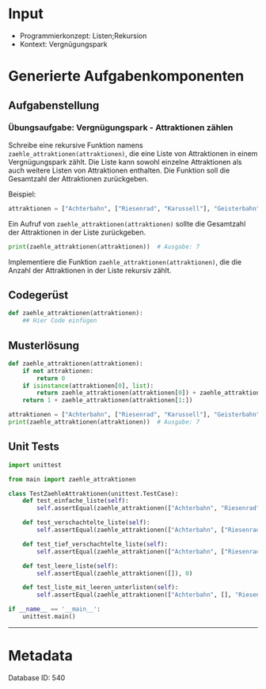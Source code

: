 # Input
- Programmierkonzept: Listen;Rekursion
- Kontext: Vergnügungspark

# Generierte Aufgabenkomponenten
## Aufgabenstellung
### Übungsaufgabe: Vergnügungspark - Attraktionen zählen

Schreibe eine rekursive Funktion namens `zaehle_attraktionen(attraktionen)`, die eine Liste von Attraktionen in einem Vergnügungspark zählt. Die Liste kann sowohl einzelne Attraktionen als auch weitere Listen von Attraktionen enthalten. Die Funktion soll die Gesamtzahl der Attraktionen zurückgeben.

Beispiel:

```python
attraktionen = ["Achterbahn", ["Riesenrad", "Karussell"], "Geisterbahn", ["Wasserrutsche", ["Wildwasserbahn", "Wellenbad"]]]
```

Ein Aufruf von `zaehle_attraktionen(attraktionen)` sollte die Gesamtzahl der Attraktionen in der Liste zurückgeben.

```python
print(zaehle_attraktionen(attraktionen))  # Ausgabe: 7
```

Implementiere die Funktion `zaehle_attraktionen(attraktionen)`, die die Anzahl der Attraktionen in der Liste rekursiv zählt.

## Codegerüst
```python
def zaehle_attraktionen(attraktionen):
    ## Hier Code einfügen
```

## Musterlösung
```python
def zaehle_attraktionen(attraktionen):
    if not attraktionen:
        return 0
    if isinstance(attraktionen[0], list):
        return zaehle_attraktionen(attraktionen[0]) + zaehle_attraktionen(attraktionen[1:])
    return 1 + zaehle_attraktionen(attraktionen[1:])

attraktionen = ["Achterbahn", ["Riesenrad", "Karussell"], "Geisterbahn", ["Wasserrutsche", ["Wildwasserbahn", "Wellenbad"]]]
print(zaehle_attraktionen(attraktionen))  # Ausgabe: 7
```

## Unit Tests
```python
import unittest

from main import zaehle_attraktionen

class TestZaehleAttraktionen(unittest.TestCase):
    def test_einfache_liste(self):
        self.assertEqual(zaehle_attraktionen(["Achterbahn", "Riesenrad", "Karussell"]), 3)

    def test_verschachtelte_liste(self):
        self.assertEqual(zaehle_attraktionen(["Achterbahn", ["Riesenrad", "Karussell"], "Geisterbahn"]), 4)

    def test_tief_verschachtelte_liste(self):
        self.assertEqual(zaehle_attraktionen(["Achterbahn", ["Riesenrad", ["Karussell", "Geisterbahn"]], "Wasserrutsche"]), 5)

    def test_leere_liste(self):
        self.assertEqual(zaehle_attraktionen([]), 0)

    def test_liste_mit_leeren_unterlisten(self):
        self.assertEqual(zaehle_attraktionen(["Achterbahn", [], "Riesenrad", []]), 2)

if __name__ == '__main__':
    unittest.main()
```
___
# Metadata
Database ID: 540
